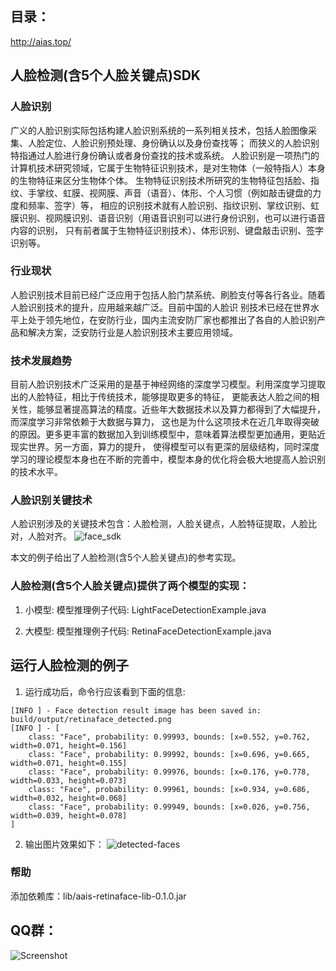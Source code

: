 ## 目录：
http://aias.top/

## 人脸检测(含5个人脸关键点)SDK

### 人脸识别
广义的人脸识别实际包括构建人脸识别系统的一系列相关技术，包括人脸图像采集、人脸定位、人脸识别预处理、身份确认以及身份查找等；
而狭义的人脸识别特指通过人脸进行身份确认或者身份查找的技术或系统。
人脸识别是一项热门的计算机技术研究领域，它属于生物特征识别技术，是对生物体（一般特指人）本身的生物特征来区分生物体个体。
生物特征识别技术所研究的生物特征包括脸、指纹、手掌纹、虹膜、视网膜、声音（语音）、体形、个人习惯（例如敲击键盘的力度和频率、签字）等，
相应的识别技术就有人脸识别、指纹识别、掌纹识别、虹膜识别、视网膜识别、语音识别（用语音识别可以进行身份识别，也可以进行语音内容的识别，
只有前者属于生物特征识别技术）、体形识别、键盘敲击识别、签字识别等。

### 行业现状
人脸识别技术目前已经广泛应用于包括人脸门禁系统、刷脸支付等各行各业。随着人脸识别技术的提升，应用越来越广泛。目前中国的人脸识
别技术已经在世界水平上处于领先地位，在安防行业，国内主流安防厂家也都推出了各自的人脸识别产品和解决方案，泛安防行业是人脸识别技术主要应用领域。

### 技术发展趋势
目前人脸识别技术广泛采用的是基于神经网络的深度学习模型。利用深度学习提取出的人脸特征，相比于传统技术，能够提取更多的特征，
更能表达人脸之间的相关性，能够显著提高算法的精度。近些年大数据技术以及算力都得到了大幅提升，而深度学习非常依赖于大数据与算力，
这也是为什么这项技术在近几年取得突破的原因。更多更丰富的数据加入到训练模型中，意味着算法模型更加通用，更贴近现实世界。另一方面，算力的提升，
使得模型可以有更深的层级结构，同时深度学习的理论模型本身也在不断的完善中，模型本身的优化将会极大地提高人脸识别的技术水平。

### 人脸识别关键技术
人脸识别涉及的关键技术包含：人脸检测，人脸关键点，人脸特征提取，人脸比对，人脸对齐。
![face_sdk](https://djl-model.oss-cn-hongkong.aliyuncs.com/AIAS/face_sdk/images/face_sdk.png)

本文的例子给出了人脸检测(含5个人脸关键点)的参考实现。
### 人脸检测(含5个人脸关键点)提供了两个模型的实现：
1. 小模型: 
模型推理例子代码: LightFaceDetectionExample.java 

2. 大模型: 
模型推理例子代码: RetinaFaceDetectionExample.java 


## 运行人脸检测的例子
1. 运行成功后，命令行应该看到下面的信息:
```text
[INFO ] - Face detection result image has been saved in: build/output/retinaface_detected.png
[INFO ] - [
	class: "Face", probability: 0.99993, bounds: [x=0.552, y=0.762, width=0.071, height=0.156]
	class: "Face", probability: 0.99992, bounds: [x=0.696, y=0.665, width=0.071, height=0.155]
	class: "Face", probability: 0.99976, bounds: [x=0.176, y=0.778, width=0.033, height=0.073]
	class: "Face", probability: 0.99961, bounds: [x=0.934, y=0.686, width=0.032, height=0.068]
	class: "Face", probability: 0.99949, bounds: [x=0.026, y=0.756, width=0.039, height=0.078]
]
```
2. 输出图片效果如下：
![detected-faces](https://djl-model.oss-cn-hongkong.aliyuncs.com/AIAS/face_sdk/images/retinaface_detected.png)

### 帮助 
添加依赖库：lib/aais-retinaface-lib-0.1.0.jar

## QQ群：
![Screenshot](https://djl-model.oss-cn-hongkong.aliyuncs.com/AIAS/OCR/OCR_QQ.png)

